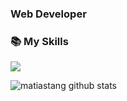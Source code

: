 <!--
 * @Author: matiastang
 * @Date: 2023-05-22 17:25:26
 * @LastEditors: matiastang
 * @LastEditTime: 2023-05-31 14:27:02
 * @FilePath: /matiastang/README.md
 * @Description: GitHub profile
-->
### Web Developer

<!--
**matiastang/matiastang** is a ✨ _special_ ✨ repository because its `README.md` (this file) appears on your GitHub profile.

Here are some ideas to get you started:

- 🔭 I’m currently working on ...
- 🌱 I’m currently learning ...
- 👯 I’m looking to collaborate on ...
- 🤔 I’m looking for help with ...
- 💬 Ask me about ...
- 📫 How to reach me: ...
- 😄 Pronouns: ...
- ⚡ Fun fact: ...
-->

### 📚 My Skills

![](https://skillicons.dev/icons?perline=15&i=github,gitlab,git,stackoverflow,vscode,vim,js,ts,html,css,jquery,nodejs,python,react,vue,mongo,redis,mysql,md,linux,bash,zsh,docker,kubernetes,nginx,ios,swift,oc,go)

![matiastang github stats](https://github-readme-stats.vercel.app/api?username=matiastang&theme=github)